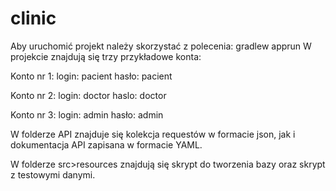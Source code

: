 # clinic

Aby uruchomić projekt należy skorzystać z polecenia: gradlew apprun
W projekcie znajdują się trzy przykładowe konta:

Konto nr 1:
login: pacient
hasło: pacient

Konto nr 2:
login: doctor
haslo: doctor

Konto nr 3:
login: admin
hasło: admin

W folderze API znajduje się kolekcja requestów w formacie json, jak i dokumentacja API zapisana w formacie YAML.

W folderze src>resources znajdują się skrypt do tworzenia bazy oraz skrypt z testowymi danymi.
